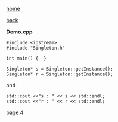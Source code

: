 [home](./page01.md)

[back](./page02.md)

**Demo.cpp**

```
#include <iostream>
#include "Singleton.h"
```

```
int main() {  }
```

```
Singleton* s = Singleton::getInstance();
Singleton* r = Singleton::getInstance();
```
and

```
std::cout <<"s : " << s << std::endl;
std::cout <<"r : " << r << std::endl;
```



[page 4](./page04.md)
